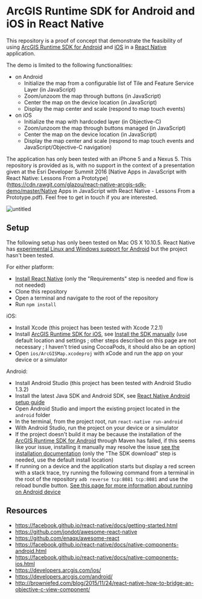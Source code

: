 # ArcGIS Runtime SDK for Android and iOS in React Native

This repository is a proof of concept that demonstrate the feasibility of using [ArcGIS Runtime SDK for Android](https://developers.arcgis.com/android/) and [iOS](https://developers.arcgis.com/ios/) in a [React Native](https://facebook.github.io/react-native/) application. 

The demo is limited to the following functionalities:
- on Android
  - Initialize the map from a configurable list of Tile and Feature Service Layer (in JavaScript)
  - Zoom/unzoom the map through buttons (in JavaScript)
  - Center the map on the device location (in JavaScript)
  - Display the map center and scale (respond to map touch events)
- on iOS
  - Initialize the map with hardcoded layer (in Objective-C)
  - Zoom/unzoom the map through buttons managed (in JavaScript)
  - Center the map on the device location (in JavaScript)
  - Display the map center and scale (respond to map touch events and JavaScript/Objective-C navigation)

The application has only been tested with an iPhone 5 and a Nexus 5. 
This repository is provided as is, with no support in the context of a presentation given at the Esri Developer Summit 2016 [Native Apps in JavaScript with React Native: Lessons From a Prototype](https://cdn.rawgit.com/glazou/react-native-arcgis-sdk-demo/master/Native Apps in JavaScript with React Native - Lessons From a Prototype.pdf).
Feel free to get in touch if you are interested.

![untitled](https://cloud.githubusercontent.com/assets/994078/13557959/2d4eab42-e3ad-11e5-86e7-4d580cb51abc.png)

## Setup

The following setup has only been tested on Mac OS X 10.10.5. 
React Native has [experimental Linux and Windows support for Android](https://facebook.github.io/react-native/docs/linux-windows-support.html) but the project hasn't been tested.

For either platform:
- [Install React Native](https://facebook.github.io/react-native/docs/getting-started.html) (only the "Requirements" step is needed and flow is not needed)
- Clone this repository
- Open a terminal and navigate to the root of the repository
- Run `npm install`

iOS:
- Install Xcode (this project has been tested with Xcode 7.2.1)
- Install [ArcGIS Runtime SDK for iOS](https://developers.arcgis.com/ios/), see [Install the SDK manually](https://developers.arcgis.com/ios/objective-c/guide/install.htm#ESRI_SECTION1_D57435A2BEBC4D29AFA3A4CAA722506A) (use default location and settings ; other steps described on this page are not necessary ; I haven't tried using CocoaPods, it should also be an option)
- Open `ios/ArcGISMap.xcodeproj` with xCode and run the app on your device or a simulator

Android:
- Install Android Studio (this project has been tested with Android Studio 1.3.2)
- Install the latest Java SDK and Android SDK, see [React Native Android setup guide](https://facebook.github.io/react-native/docs/android-setup.html#content)
- Open Android Studio and import the existing project located in the `android` folder 
- In the terminal, from the project root, run `react-native run-android` 
- With Android Studio, run the project on your device or a simulator 
- If the project doesn't build it may be because the installation of the [ArcGIS Runtime SDK for Android](https://developers.arcgis.com/android/) through Maven has failed, if this seems like your issue, installing it manually may resolve the issue [see the installation documentation](https://developers.arcgis.com/android/guide/install-and-set-up.htm#ESRI_SECTION1_4108D3B809C54DD4A0BD37E6397EBFA8) (only the "The SDK download" step is needed, use the default install location)
- If running on a device and the application starts but display a red screen with a stack trace, try running the following command from a terminal in the root of the repository `adb reverse tcp:8081 tcp:8081` and use the reload bundle button. [See this page for more information about running on Android device](https://facebook.github.io/react-native/docs/running-on-device-android.html)

## Resources
- https://facebook.github.io/react-native/docs/getting-started.html
- https://github.com/jondot/awesome-react-native
- https://github.com/enaqx/awesome-react
- https://facebook.github.io/react-native/docs/native-components-android.html
- https://facebook.github.io/react-native/docs/native-components-ios.html
- https://developers.arcgis.com/ios/
- https://developers.arcgis.com/android/ 
- http://browniefed.com/blog/2015/11/24/react-native-how-to-bridge-an-objective-c-view-component/
